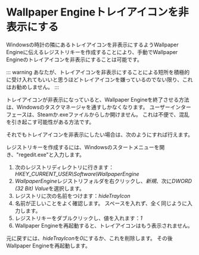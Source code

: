 # Wallpaper Engineトレイアイコンを非表示にする

Windowsの時計の隣にあるトレイアイコンを非表示にするようWallpaper Engineに伝えるレジストリキーを作成することにより、手動でWallpaper Engineのトレイアイコンを非表示にすることは可能です。

::: warning あなたが、トレイアイコンを非表示にすることによる短所を積極的に受け入れてもいいと思うほどトレイアイコンを嫌っているのでない限り、これはお勧めしません。 :::

トレイアイコンが非表示になっていると、Wallpaper Engineを終了させる方法は、Windowsのタスクマネージャを通すしかなくなります。 ユーザーインターフェースは、Steamか.exeファイルからしか開けません。 これは不便で、混乱を引き起こす可能性がある方法です。

それでもトレイアイコンを非表示にしたい場合は、次のようにすれば行えます。

レジストリキーを作成するには、Windowsのスタートメニューを開き、"regedit.exe"と入力します。

1. 次のレジストリディレクトリに行きます： *HKEY_CURRENT_USER\Software\WallpaperEngine*
2. *WallpaperEngine*レジストリフォルダを右クリックし、*新規*、次に*DWORD (32 Bit) Value*を選択します。
3. レジストリに次の名前をつけます：*hideTrayIcon*
4. 名前が正しいことをよく確認します。 スペースを入れず、全く同じように入力します。
5. レジストリキーをダブルクリックし、値を入れます：*1*
6. Wallpaper Engineを再起動すると、トレイアイコンはもう表示されません。

元に戻すには、*hideTrayIcon*を*0*にするか、これを削除します。 その後Wallpaper Engineを再起動します。 